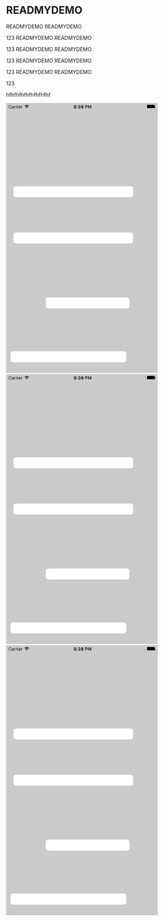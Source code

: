 # READMYDEMO
READMYDEMO READMYDEMO

123
READMYDEMO READMYDEMO

123
READMYDEMO READMYDEMO

123
READMYDEMO READMYDEMO

123
READMYDEMO READMYDEMO

123

hfhfhfhfhfhfhfhfhf

![screenShot](/ScreenShot/abc.png)
![screenShot](/ScreenShot/abc.png)
![screenShot](/ScreenShot/abc.png)